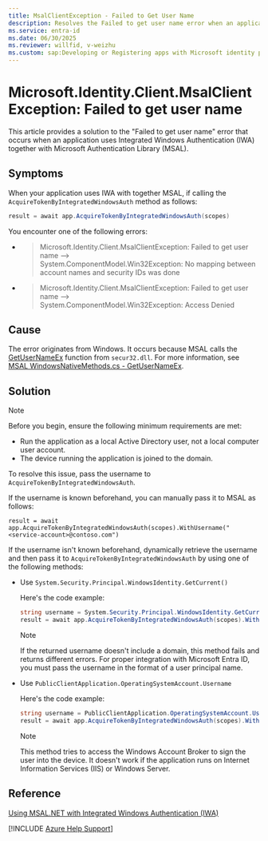 ```yaml
---
title: MsalClientException - Failed to Get User Name
description: Resolves the Failed to get user name error when an application uses Integrated Windows Authentication (IWA) with Microsoft Authentication Library (MSAL).
ms.service: entra-id
ms.date: 06/30/2025
ms.reviewer: willfid, v-weizhu
ms.custom: sap:Developing or Registering apps with Microsoft identity platform
---
```


# Microsoft.Identity.Client.MsalClientException: Failed to get user name

This article provides a solution to the "Failed to get user name" error that occurs when an application uses Integrated Windows Authentication (IWA) together with Microsoft Authentication Library (MSAL).

## Symptoms

When your application uses IWA with together MSAL, if calling the `AcquireTokenByIntegratedWindowsAuth` method as follows:

```csharp
result = await app.AcquireTokenByIntegratedWindowsAuth(scopes)
```

You encounter one of the following errors:  

- > Microsoft.Identity.Client.MsalClientException: Failed to get user name —>  
  > System.ComponentModel.Win32Exception: No mapping between account names and security IDs was done 

- > Microsoft.Identity.Client.MsalClientException: Failed to get user name —>  
  > System.ComponentModel.Win32Exception: Access Denied

## Cause

The error originates from Windows. It occurs because MSAL calls the [GetUserNameEx](/windows/win32/api/secext/nf-secext-getusernameexa) function from `secur32.dll`. For more information, see [MSAL WindowsNativeMethods.cs - GetUserNameEx](https://github.com/AzureAD/microsoft-authentication-library-for-dotnet/blob/01ecd12464007fc1988b6a127aa0b1b980bca1ed/src/client/Microsoft.Identity.Client/Platforms/Features/DesktopOS/WindowsNativeMethods.cs#L66).

## Solution

> [!NOTE]
> Before you begin, ensure the following minimum requirements are met:
>
> - Run the application as a local Active Directory user, not a local computer user account.
> - The device running the application is joined to the domain.

To resolve this issue, pass the username to `AcquireTokenByIntegratedWindowsAuth`.

If the username is known beforehand, you can manually pass it to MSAL as follows:

`result = await app.AcquireTokenByIntegratedWindowsAuth(scopes).WithUsername("<service-account>@contoso.com")`

If the username isn't known beforehand, dynamically retrieve the username and then pass it to `AcquireTokenByIntegratedWindowsAuth` by using one of the following methods:

- Use `System.Security.Principal.WindowsIdentity.GetCurrent()`

    Here's the code example:

    ```csharp
    string username = System.Security.Principal.WindowsIdentity.GetCurrent().Name;
    result = await app.AcquireTokenByIntegratedWindowsAuth(scopes).WithUsername(username)
    ```

    > [!NOTE]
    > If the returned username doesn't include a domain, this method fails and returns different errors. For proper integration with Microsoft Entra ID, you must pass the username in the format of a user principal name.

- Use `PublicClientApplication.OperatingSystemAccount.Username`

    Here's the code example:

    ```csharp
    string username = PublicClientApplication.OperatingSystemAccount.Username;
    result = await app.AcquireTokenByIntegratedWindowsAuth(scopes).WithUsername(username)
    ```

    > [!NOTE]
    > This method tries to access the Windows Account Broker to sign the user into the device. It doesn't work if the application runs on Internet Information Services (IIS) or Windows Server.

## Reference

[Using MSAL.NET with Integrated Windows Authentication (IWA)](/entra/msal/dotnet/acquiring-tokens/desktop-mobile/integrated-windows-authentication)

[!INCLUDE [Azure Help Support](../../../includes/azure-help-support.md)]
